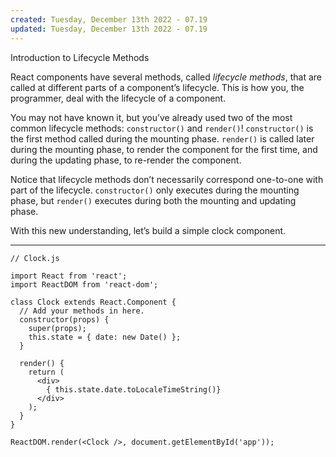 ```yaml
---
created: Tuesday, December 13th 2022 - 07.19
updated: Tuesday, December 13th 2022 - 07.19
---
```

Introduction to Lifecycle Methods

React components have several methods, called _lifecycle methods_, that are called at different parts of a component’s lifecycle. This is how you, the programmer, deal with the lifecycle of a component.

You may not have known it, but you’ve already used two of the most common lifecycle methods: `constructor()` and `render()`! `constructor()` is the first method called during the mounting phase. `render()` is called later during the mounting phase, to render the component for the first time, and during the updating phase, to re-render the component.

Notice that lifecycle methods don’t necessarily correspond one-to-one with part of the lifecycle. `constructor()` only executes during the mounting phase, but `render()` executes during both the mounting and updating phase.

With this new understanding, let’s build a simple clock component.

---

```JSX
// Clock.js

import React from 'react';
import ReactDOM from 'react-dom';

class Clock extends React.Component {
  // Add your methods in here.
  constructor(props) {
    super(props);
    this.state = { date: new Date() };
  }

  render() {
    return (
      <div>
        { this.state.date.toLocaleTimeString()}
      </div>
    );
  }
}

ReactDOM.render(<Clock />, document.getElementById('app'));
```